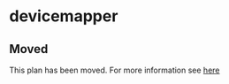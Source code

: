 # devicemapper

## Moved

This plan has been moved. For more information see [here](https://github.com/habitat-sh/core-plans#additional-plans)

